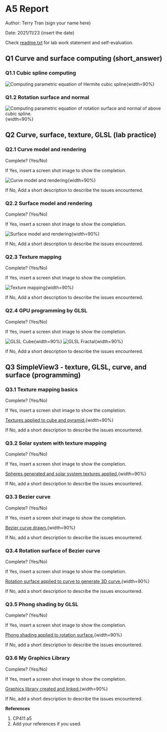 # A5 Report

Author: Terry Tran (sign your name here)

Date: 2021/11/23  (insert the date)

Check [readme.txt](readme.txt) for lab work statement and self-evaluation. 

## Q1 Curve and surface computing (short_answer)
	
### Q1.1 Cubic spline computing

![Computing parametric equation of Hermite cubic spline](images/a5q1.1.png){width=90%}

### Q1.2 Rotation surface and normal

![Computing parametric equation of rotation surface and normal of above cubic spline.](images/a5q1.1.png){width=90%}


## Q2 Curve, surface, texture, GLSL (lab practice)
	
### Q2.1 Curve model and rendering
 
Complete? (Yes/No) 

If Yes, insert a screen shot image to show the completion.

![Curve model and rendering](images/2.1.png){width=90%}

If No,  Add a short description to describe the issues encountered.

### Q2.2 Surface model and rendering
 
Complete? (Yes/No) 

If Yes, insert a screen shot image to show the completion.

![Surface model and rendering](images/2.2.png){width=90%}

If No,  Add a short description to describe the issues encountered.

### Q2.3 Texture mapping
 
Complete? (Yes/No) 

If Yes, insert a screen shot image to show the completion.

![Texture mapping](images/2.3.png){width=90%}

If No,  Add a short description to describe the issues encountered.

### Q2.4 GPU programming by GLSL
 
Complete? (Yes/No) 

If Yes, insert a screen shot image to show the completion.

![GLSL Cube](images/2.4.1.png){width=90%}
![GLSL Fractal](images/2.4.2.png){width=90%}

If No,  Add a short description to describe the issues encountered.



## Q3 SimpleView3 - texture, GLSL, curve, and surface (programming)
	
### Q3.1 Texture mapping basics
 

Complete? (Yes/No) 

If Yes, insert a screen shot image to show the completion.

[Textures applied to cube and pyramid.](images/3.1.png){width=90%}

If No, add a short description to describe the issues encountered.



### Q3.2 Solar system with texture mapping
 

Complete? (Yes/No) 

If Yes, insert a screen shot image to show the completion.

[Spheres generated and solar system textures applied.](images/3.2.png){width=90%}

If No, add a short description to describe the issues encountered.



### Q3.3 Bezier curve
 

Complete? (Yes/No) 

If Yes, insert a screen shot image to show the completion.

[Bezier curve drawn.](images/3.3.png){width=90%}

If No, add a short description to describe the issues encountered.



### Q3.4 Rotation surface of Bezier curve
 

Complete? (Yes/No) 

If Yes, insert a screen shot image to show the completion.

[Rotation surface applied to curve to generate 3D curve.](images/3.4.png){width=90%}

If No, add a short description to describe the issues encountered.



### Q3.5 Phong shading by GLSL
 

Complete? (Yes/No) 

If Yes, insert a screen shot image to show the completion.

[Phong shading applied to rotation surface.](images/3.5.png){width=90%}

If No, add a short description to describe the issues encountered.



### Q3.6 My Graphics Library
 

Complete? (Yes/No) 

If Yes, insert a screen shot image to show the completion.

[Graphics library created and linked.](images/3.6.png){width=90%}

If No, add a short description to describe the issues encountered.



**References**

1. CP411 a5
2. Add your references if you used. 
